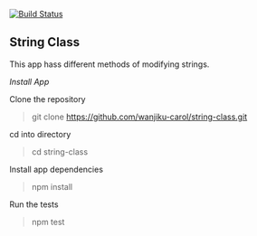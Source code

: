 [![Build Status](https://travis-ci.org/wanjiku-carol/string-class.svg?branch=master)](https://travis-ci.org/wanjiku-carol/string-class)

## String Class

This app hass different methods of modifying strings.

*Install App*

Clone the repository
> git clone https://github.com/wanjiku-carol/string-class.git

cd into directory
> cd string-class

Install app dependencies
> npm install

Run the tests
> npm test